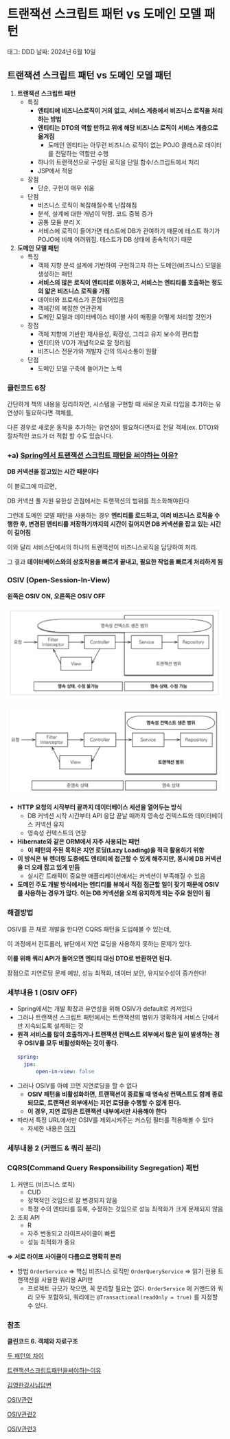 # 트랜잭션 스크립트 패턴 vs 도메인 모델 패턴

태그: DDD
날짜: 2024년 6월 10일

## 트랜잭션 스크립트 패턴 vs 도메인 모델 패턴

1. **트랜잭션 스크립트 패턴**
   - 특징
     - **엔티티에 비즈니스로직이 거의 없고, 서비스 계층에서 비즈니스 로직을 처리하는 방법**
     - **엔티티는 DTO의 역할 만하고 위에 해당 비즈니스 로직이 서비스 계층으로 옮겨짐**
       - 도메인 엔티티는 아무런 비즈니스 로직이 없는 POJO 클래스로 데이터를 전달하는 역할만 수행
     - 하나의 트랜잭션으로 구성된 로직을 단일 함수/스크립트에서 처리
     - JSP에서 적용
   - 장점
     - 단순, 구현이 매우 쉬움
   - 단점
     - 비즈니스 로직이 복잡해질수록 난잡해짐
     - 분석, 설계에 대한 개념이 약함. 코드 중복 증가
     - 공통 모듈 분리 X
     - 서비스에 로직이 들어가면 테스트에 DB가 관여하기 때문에 테스트 하기가 POJO에 비해 어려워짐. 테스트가 DB 상태에 종속적이기 때문
2. **도메인 모델 패턴**
   - 특징
     - 객체 지향 분석 설계에 기반하여 구현하고자 하는 도메인(비즈니스) 모델을 생성하는 패턴
     - **서비스의 많은 로직이 엔티티로 이동하고, 서비스는 엔티티를 호출하는 정도의 얇은 비즈니스 로직을 가짐**
     - 데이터와 프로세스가 혼합되어있음
     - 객체간의 복잡한 연관관계
     - 도메인 모델과 데이터베이스 테이블 사이 매핑을 어떻게 처리할 것인가
   - 장점
     - 객체 지향에 기반한 재사용성, 확장성, 그리고 유지 보수의 편리함
     - 엔티티와 VO가 개념적으로 잘 정리됨
     - 비즈니스 전문가와 개발자 간의 의사소통이 원활
   - 단점
     - 도메인 모델 구축에 들어가는 노력

### 클린코드 6장

간단하게 책의 내용을 정리하자면, 시스템을 구현할 때 새로운 자료 타입을 추가하는 유연성이 필요하다면 객체를,

다른 경우로 새로운 동작을 추가하는 유연성이 필요하다면자료 전달 객체(ex. DTO)와 절차적인 코드가 더 적합 할 수도 있습니다.

### +a) [Spring에서 트랜잭션 스크립트 패턴을 써야하는 이유?](https://chem-en-9273.tistory.com/135)

**DB 커넥션을 잡고있는 시간 때문이다**

이 블로그에 따르면,

DB 커넥션 풀 자원 유한성 관점에서는 트랜잭션의 범위를 최소화해야한다

그런데 도메인 모델 패턴을 사용하는 경우 **엔티티를 로드하고, 여러 비즈니스 로직을 수행한 후, 변경된 엔티티를 저장하기까지의 시간이 길어지면 DB 커넥션을 잡고 있는 시간이 길어짐**

이와 달리 서비스단에서의 하나의 트랜잭션이 비즈니스로직을 담당하여 처리.

그 결과 **데이터베이스와의 상호작용을 빠르게 끝내고, 필요한 작업을 빠르게 처리하게 됨**

### **OSIV (Open-Session-In-View)**

**왼쪽은 OSIV ON, 오른쪽은 OSIV OFF**

![Untitled](../Damongsanga/트랜잭션%20스크립트%20패턴%20vs%20도메인%20모델%20패턴/Untitled.png)

![Untitled](../Damongsanga/트랜잭션%20스크립트%20패턴%20vs%20도메인%20모델%20패턴/Untitled%201.png)

- **HTTP 요청의 시작부터 끝까지 데이터베이스 세션을 열어두는 방식**
  - DB 커넥션 시작 시간부터 API 응답 끝날 때까지 영속성 컨텍스트와 데이터베이스 커넥션 유지
  - 영속성 컨텍스트의 연장
- **Hibernate와 같은 ORM에서 자주 사용되는 패턴**
  - **이 패턴의 주된 목적은 지연 로딩(Lazy Loading)을 적극 활용하기 위함**
- **이 방식은 뷰 렌더링 도중에도 엔티티에 접근할 수 있게 해주지만, 동시에 DB 커넥션을 더 오래 잡고 있게 만듬**
  - 실시간 트래픽이 중요한 애플리케이션에서는 커넥션이 부족해질 수 있음
- **도메인 주도 개발 방식에서는 엔티티를 뷰에서 직접 접근할 일이 잦기 때문에 OSIV를 사용하는 경우가 많다. 이는 DB 커넥션을 오래 유지하게 되는 주요 원인이 됨**

### 해결방법

OSIV를 끈 채로 개발을 한다면 CQRS 패턴을 도입해볼 수 있는데,

이 과정에서 컨트롤러, 뷰단에서 지연 로딩을 사용하지 못하는 문제가 있다.

**이를 위해 쿼리 API가 들어오면 엔티티 대신 DTO로 반환하면 된다.**

장점으로 지연로딩 문제 예방, 성능 최적화, 데이터 보안, 유지보수성이 증가한다!

### 세부내용 1 (OSIV OFF)

- Spring에서는 개발 확장과 유연성을 위해 OSIV가 default로 켜져있다
- 그러나 트랜잭션 스크립트 패턴에서는 트랜잭션의 범위가 명확하게 서비스 단에서만 지속되도록 설계하는 것
- **원격 서비스를 많이 호출하거나 트랜잭션 컨텍스트 외부에서 많은 일이 발생하는 경우 OSIV를 모두 비활성화하는 것이 좋다.**
  ```yaml
  spring:
  	jpa:
  		open-in-view: false
  ```
- 그러나 OSIV를 아예 끄면 지연로딩을 할 수 없다
  - **OSIV 패턴을 비활성화하면, 트랜잭션이 종료될 때 영속성 컨텍스트도 함께 종료되므로, 트랜잭션 외부에서는 지연 로딩을 수행할 수 없게 된다.**
  - **이 경우, 지연 로딩은 트랜잭션 내부에서만 사용해야 한다**
- 따라서 특정 URL에서만 OSIV를 제외시켜주는 커스텀 필터를 적용해볼 수 있다
  - 자세한 내용은 [여기](https://velog.io/@haron/Spring-Connection-Pool-%EC%9D%B4-%EB%B6%80%EC%A1%B1%ED%95%98%EB%8B%A4%EA%B3%A0%EC%9A%94)

### 세부내용 2 (커맨드 & 쿼리 분리)

### **CQRS(Command Query Responsibility Segregation) 패턴**

1. 커맨드 (비즈니스 로직)
   - CUD
   - 정책적인 것임으로 잘 변경되지 않음
   - 특정 수의 엔티티를 등록, 수정하는 것임으로 성능 최적화가 크게 문제되지 않음
2. 조회 API
   - R
   - 자주 변동되고 라이프사이클이 빠름
   - 성능 최적화가 중요

**⇒ 서로 라이프 사이클이 다름으로 명확히 분리**

- 방법
  `OrderService` ⇒ 핵심 비즈니스 로직만
  `OrderQueryService` ⇒ 읽기 전용 트랜잭션을 사용한 쿼리용 API만
  - 프로젝트 규모가 작으면, 꼭 분리할 필요는 없다. `OrderService` 에 커맨드와 쿼리 모두 포함하되, 쿼리에는 `@Transactional(readOnly = true)` 를 지정할 수 있다.

### 참조

**클린코드 6. 객체와 자료구조**

[두 패턴의 차이](https://velog.io/@hellojihyoung/Design-Pattern-Domain-Model-Pattern-vs-Transaction-Script-Pattern)

[트랜잭션스크립트패턴을써야하는이유](https://chem-en-9273.tistory.com/135)

[김영한강사님답변](https://www.inflearn.com/questions/117315/%EB%B9%84%EC%A7%80%EB%8B%88%EC%8A%A4-%EB%A1%9C%EC%A7%81%EA%B5%AC%ED%98%84-entity-vs-service)

[OSIV관련](https://velog.io/@haron/Spring-Connection-Pool-%EC%9D%B4-%EB%B6%80%EC%A1%B1%ED%95%98%EB%8B%A4%EA%B3%A0%EC%9A%94)

[OSIV관련2](https://f-lab.kr/insight/understanding-osiv-in-spring-boot)

[OSIV관련3](https://dodeon.gitbook.io/study/kimyounghan-spring-boot-and-jpa-optimization/04-osiv)
